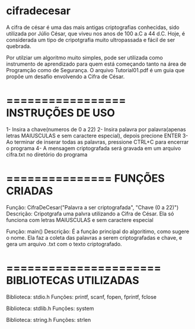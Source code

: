 # cifradecesar
A cifra de césar é uma das mais antigas criptografias conhecidas, sido utilizada por Júlio César, que viveu nos anos de 100 a.C a 44 d.C. Hoje, é considerada um tipo de cripotgrafia muito ultropassada e fácil de ser quebrada.

Por utilziar um algoritmo muito simples, pode ser utilizada como instrumento de aprendizado para quem está começando tanto na área de Programção como de Segurança. O arquivo Tutorial01.pdf é um guia que propõe um desafio envolvendo a Cifra de César.

=================
INSTRUÇÕES DE USO
=================

1- Insira a chave(numeros de 0 a 22)
2- Insira palavra por palavra(apenas letras MAIUSCULAS e sem caractere especial), depois precione ENTER
3- Ao terminar de inserar todas as palavras, pressione CTRL+C para encerrar o programa
4- A mensagem criptografada será gravada em um arquivo cifra.txt no diretório do programa


===============
FUNÇÕES CRIADAS
===============

Função: CifraDeCesar("Palavra a ser criptografada", "Chave (0 a 22)")
Descrição: Cripotgrafa uma palvra utilizando a Cifra de César. Ela só funciona com letras MAIUSCULAS e sem caractere especial

Função: main()
Descrição: É a função principal do algoritimo, como sugere o nome. Ela faz a coleta das palavras a serem criptografadas e chave, e gera um arquivo .txt com o texto criptografado.


======================
BIBLIOTECAS UTILIZADAS
======================
Biblioteca: stdio.h
Funções: printf, scanf, fopen, fprintf, fclose

Biblioteca: stdlib.h
Funções: system

Biblioteca: string.h
Funções: strlen
